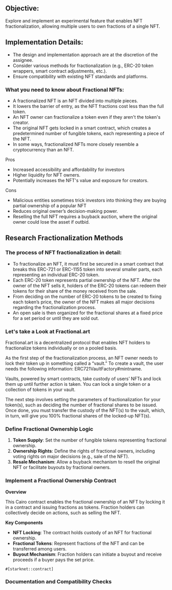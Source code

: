 ## Objective:

Explore and implement an experimental feature that enables NFT fractionalization, allowing multiple users to own fractions of a single NFT.

## Implementation Details:

- The design and implementation approach are at the discretion of the assignee.
- Consider various methods for fractionalization (e.g., ERC-20 token wrappers, smart contract adjustments, etc.).
- Ensure compatibility with existing NFT standards and platforms.

### What you need to know about Fractional NFTs:
- A fractionalized NFT is an NFT divided into multiple pieces. 
- It lowers the barrier of entry, as the NFT fractions cost less than the full token.
- An NFT owner can fractionalize a token even if they aren't the token's creator.
- The original NFT gets locked in a smart contract, which creates a predetermined number of fungible tokens, each representing a piece of the NFT.
- In some ways, fractionalized NFTs more closely resemble a cryptocurrency than an NFT.

Pros 
- Increased accessibility and affordability for investors
- Higher liquidity for NFT owners. 
- Potentially increases the NFT's value and exposure for creators.

Cons
- Malicious entities sometimes trick investors into thinking they are buying partial ownership of a popular NFT
- Reduces original owner’s decision-making power.
- Reselling the full NFT requires a buyback auction, where the original owner could lose the asset if outbid.

## Research Fractionalization Methods

### The process of NFT fractionalization in detail:

- To fractionalize an NFT, it must first be secured in a smart contract that breaks this ERC-721 or ERC-1155 token into several smaller parts, each representing an individual ERC-20 token.
- Each ERC-20 token represents partial ownership of the NFT. After the owner of the NFT sells it, holders of the ERC-20 tokens can redeem their tokens for their share of the money received from the sale.
- From deciding on the number of ERC-20 tokens to be created to fixing each token’s price, the owner of the NFT makes all major decisions regarding the fractionalization process.
- An open sale is then organized for the fractional shares at a fixed price for a set period or until they are sold out.


### Let's take a Look at Fractional.art

Fractional.art is a decentralized protocol that enables NFT holders to fractionalize tokens individually or on a pooled basis.

As the first step of the fractionalization process, an NFT owner needs to lock their token up in something called a “vault.” To create a vault, the user needs the following information: ERC721VaultFactory#mintname.

Vaults, powered by smart contracts, take custody of users’ NFTs and lock them up until further action is taken. You can lock a single token or a collection of tokens in your vault.

The next step involves setting the parameters of fractionalization for your token(s), such as deciding the number of fractional shares to be issued. Once done, you must transfer the custody of the NFT(s) to the vault, which, in turn, will give you 100% fractional shares of the locked-up NFT(s).


### Define Fractional Ownership Logic
1. **Token Supply**: Set the number of fungible tokens representing fractional ownership.
2. **Ownership Rights**: Define the rights of fractional owners, including voting rights on major decisions (e.g., sale of the NFT).
3. **Resale Mechanism**: Allow a buyback mechanism to resell the original NFT or facilitate buyouts by fractional owners.

### Implement a Fractional Ownership Contract
**Overview**

This Cairo contract enables the fractional ownership of an NFT by locking it in a contract and issuing fractions as tokens. Fraction holders can collectively decide on actions, such as selling the NFT.

**Key Components**
- **NFT Locking**: The contract holds custody of an NFT for fractional ownership.
- **Fractional Tokens**: Represent fractions of the NFT and can be transferred among users.
- **Buyout Mechanism**: Fraction holders can initiate a buyout and receive proceeds if a buyer pays the set price.

```
#[starknet::contract]
```


### Documentation and Compatibility Checks